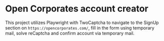 # Open Corporates account creator
This project utilizes Playwright with TwoCaptcha to navigate to the SignUp section on `https://opencorporates.com/`, fill in the form using temporary mail, solve reCaptcha and confirm account via temporary mail.
